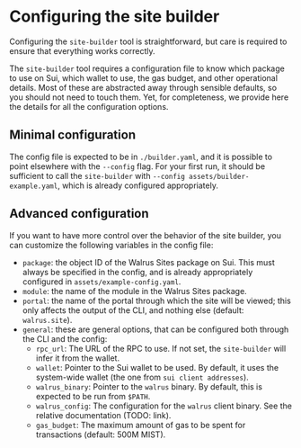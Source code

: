# Configuring the site builder

Configuring the `site-builder` tool is straightforward, but care is required to ensure that
everything works correctly.

The `site-builder` tool requires a configuration file to know which package to use on Sui, which
wallet to use, the gas budget, and other operational details. Most of these are abstracted away
through sensible defaults, so you should not need to touch them. Yet, for completeness, we provide
here the details for all the configuration options.

## Minimal configuration

The config file is expected to be in `./builder.yaml`, and it is possible to point elsewhere with
the `--config` flag.  For your first run, it should be sufficient to call the `site-builder` with
`--config assets/builder-example.yaml`, which is already configured appropriately.

## Advanced configuration

If you want to have more control over the behavior of the site builder, you can customize the
following variables in the config file:

- `package`: the object ID of the Walrus Sites package on Sui. This must always be specified in the
  config, and is already appropriately configured in `assets/example-config.yaml`.
- `module`: the name of the module in the Walrus Sites package.
- `portal`: the name of the portal through which the site will be viewed; this only affects the
  output of the CLI, and nothing else (default: `walrus.site`).
- `general`: these are general options, that can be configured both through the CLI and the config:
  - `rpc_url`: The URL of the RPC to use. If not set, the `site-builder` will infer it from the
    wallet.
  - `wallet`: Pointer to the Sui wallet to be used. By default, it uses the system-wide wallet (the
    one from `sui client addresses`).
  - `walrus_binary`: Pointer to the `walrus` binary. By default, this is expected to be run from
    `$PATH`.
  - `walrus_config`: The configuration for the `walrus` client binary. See the relative
    documentation (TODO: link).
  - `gas_budget`: The maximum amount of gas to be spent for transactions (default: 500M MIST).

